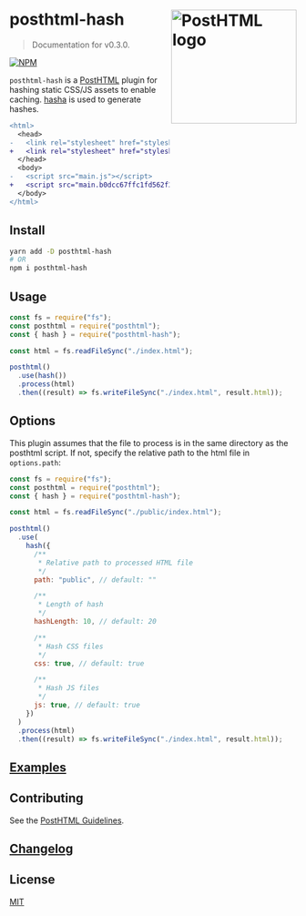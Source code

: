 # posthtml-hash <img align="right" width="220" height="200" title="PostHTML logo" src="http://posthtml.github.io/posthtml/logo.svg">

> Documentation for v0.3.0.

[![NPM][npm]][npm-url]

`posthtml-hash` is a [PostHTML](https://github.com/posthtml/posthtml) plugin for hashing static CSS/JS assets to enable caching. [hasha](https://www.npmjs.com/package/hasha) is used to generate hashes.

```diff
<html>
  <head>
-   <link rel="stylesheet" href="stylesheet.css" />
+   <link rel="stylesheet" href="stylesheet.9a6cf95c41e87b9dc102.css" />
  </head>
  <body>
-   <script src="main.js"></script>
+   <script src="main.b0dcc67ffc1fd562f212.js"></script>
  </body>
</html>
```

## Install

```bash
yarn add -D posthtml-hash
# OR
npm i posthtml-hash
```

## Usage

```js
const fs = require("fs");
const posthtml = require("posthtml");
const { hash } = require("posthtml-hash");

const html = fs.readFileSync("./index.html");

posthtml()
  .use(hash())
  .process(html)
  .then((result) => fs.writeFileSync("./index.html", result.html));
```

## Options

This plugin assumes that the file to process is in the same directory as the posthtml script. If not, specify the relative path to the html file in `options.path`:

```js
const fs = require("fs");
const posthtml = require("posthtml");
const { hash } = require("posthtml-hash");

const html = fs.readFileSync("./public/index.html");

posthtml()
  .use(
    hash({
      /**
       * Relative path to processed HTML file
       */
      path: "public", // default: ""

      /**
       * Length of hash
       */
      hashLength: 10, // default: 20

      /**
       * Hash CSS files
       */
      css: true, // default: true

      /**
       * Hash JS files
       */
      js: true, // default: true
    })
  )
  .process(html)
  .then((result) => fs.writeFileSync("./index.html", result.html));
```

## [Examples](examples)

## Contributing

See the [PostHTML Guidelines](https://github.com/posthtml/posthtml/tree/master/docs).

## [Changelog](CHANGELOG.md)

## License

[MIT](LICENSE)

[npm]: https://img.shields.io/npm/v/posthtml-hash.svg?color=blue
[npm-url]: https://npmjs.com/package/posthtml-hash
